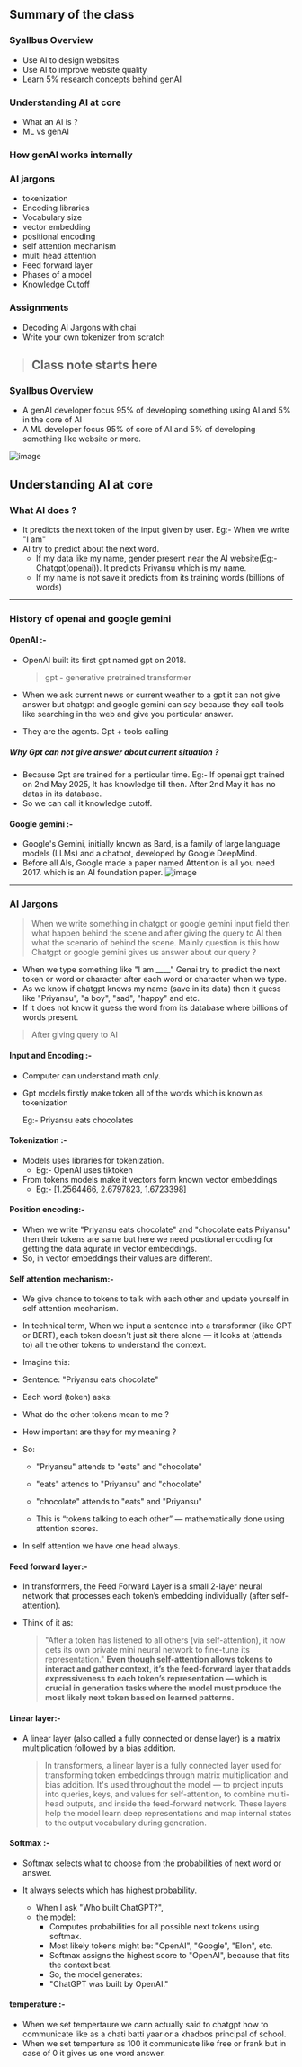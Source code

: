 ## Summary of the class

### Syallbus Overview

- Use AI to design websites
- Use AI to improve website quality
- Learn 5% research concepts behind genAI

### Understanding AI at core

- What an AI is ?
- ML vs genAI

### How genAI works internally

### AI jargons

- tokenization
- Encoding libraries
- Vocabulary size
- vector embedding
- positional encoding
- self attention mechanism
- multi head attention
- Feed forward layer
- Phases of a model
- Knowledge Cutoff

### Assignments

- Decoding AI Jargons with chai
- Write your own tokenizer from scratch

> ## Class note starts here

### Syallbus Overview

- A genAI developer focus 95% of developing something using AI and 5% in the core of AI
- A ML developer focus 95% of core of AI and 5% of developing something like website or more.

![image](./images/first_class.png)

## Understanding AI at core

### What AI does ?

- It predicts the next token of the input given by user.
  Eg:- When we write "I am"
- AI try to predict about the next word.
  - If my data like my name, gender present near the AI website(Eg:- Chatgpt(openai)). It predicts Priyansu which is my name.
  - If my name is not save it predicts from its training words (billions of words)

---

### History of openai and google gemini

#### OpenAI :-

- OpenAI built its first gpt named gpt on 2018.

  > gpt - generative pretrained transformer

- When we ask current news or current weather to a gpt it can not give answer but chatgpt and google gemini can say because they call tools like searching in the web and give you perticular answer.
- They are the agents. Gpt + tools calling

##### Why Gpt can not give answer about current situation ?

- Because Gpt are trained for a perticular time.
  Eg:- If openai gpt trained on 2nd May 2025, It has knowledge till then. After 2nd May it has no datas in its database.
- So we can call it knowledge cutoff.

#### Google gemini :-

- Google's Gemini, initially known as Bard, is a family of large language models (LLMs) and a chatbot, developed by Google DeepMind.
- Before all AIs, Google made a paper named Attention is all you need 2017. which is an AI foundation paper.
  ![image](./images/attention_research_1.webp)

---

### AI Jargons

> When we write something in chatgpt or google gemini input field then what happen behind the scene and after giving the query to AI then what the scenario of behind the scene. Mainly question is this how Chatgpt or google gemini gives us answer about our query ?

- When we type something like "I am \_\_\_\_" Genai try to predict the next token or word or character after each word or character when we type.
- As we know if chatgpt knows my name (save in its data) then it guess like "Priyansu", "a boy", "sad", "happy" and etc.
- If it does not know it guess the word from its database where billions of words present.

> After giving query to AI

#### Input and Encoding :-

- Computer can understand math only.
- Gpt models firstly make token all of the words which is known as tokenization

  Eg:- Priyansu eats chocolates

#### Tokenization :-

- Models uses libraries for tokenization.
  - Eg:- OpenAI uses tiktoken
- From tokens models make it vectors form known vector embeddings
  - Eg:- [1.2564466, 2.6797823, 1.6723398]

#### Position encoding:-

- When we write "Priyansu eats chocolate" and "chocolate eats Priyansu" then their tokens are same but here we need postional encoding for getting the data aqurate in vector embeddings.
- So, in vector embeddings their values are different.

#### Self attention mechanism:-

- We give chance to tokens to talk with each other and update yourself in self attention mechanism.
- In technical term, When we input a sentence into a transformer (like GPT or BERT), each token doesn't just sit there alone — it looks at (attends to) all the other tokens to understand the context.
- Imagine this:
- Sentence: "Priyansu eats chocolate"

- Each word (token) asks:

- What do the other tokens mean to me ?

- How important are they for my meaning ?

- So:

  - "Priyansu" attends to "eats" and "chocolate"

  - "eats" attends to "Priyansu" and "chocolate"

  - "chocolate" attends to "eats" and "Priyansu"

  - This is “tokens talking to each other” — mathematically done using attention scores.

- In self attention we have one head always.

#### Feed forward layer:-

- In transformers, the Feed Forward Layer is a small 2-layer neural network that processes each token’s embedding individually (after self-attention).
- Think of it as:

  > "After a token has listened to all others (via self-attention), it now gets its own private mini neural network to fine-tune its representation."
  > **Even though self-attention allows tokens to interact and gather context, it’s the feed-forward layer that adds expressiveness to each token’s representation — which is crucial in generation tasks where the model must produce the most likely next token based on learned patterns.**

#### Linear layer:-

- A linear layer (also called a fully connected or dense layer) is a matrix multiplication followed by a bias addition.

  > In transformers, a linear layer is a fully connected layer used for transforming token embeddings through matrix multiplication and bias addition. It's used throughout the model — to project inputs into queries, keys, and values for self-attention, to combine multi-head outputs, and inside the feed-forward network. These layers help the model learn deep representations and map internal states to the output vocabulary during generation.

#### Softmax :-

- Softmax selects what to choose from the probabilities of next word or answer.
- It always selects which has highest probability.

  - When I ask "Who built ChatGPT?", 
  - the model:
    - Computes probabilities for all possible next tokens using softmax.
    - Most likely tokens might be: "OpenAI", "Google", "Elon", etc.
    - Softmax assigns the highest score to "OpenAI", because that fits the context best.
    - So, the model generates:
    - "ChatGPT was built by OpenAI."

#### temperature :-

- When we set tempertaure we cann actually said to chatgpt how to communicate like as a chati batti yaar or a khadoos principal of school.
- When we set temperture as 100 it communicate like free or frank but in case of 0 it gives us one word answer.
